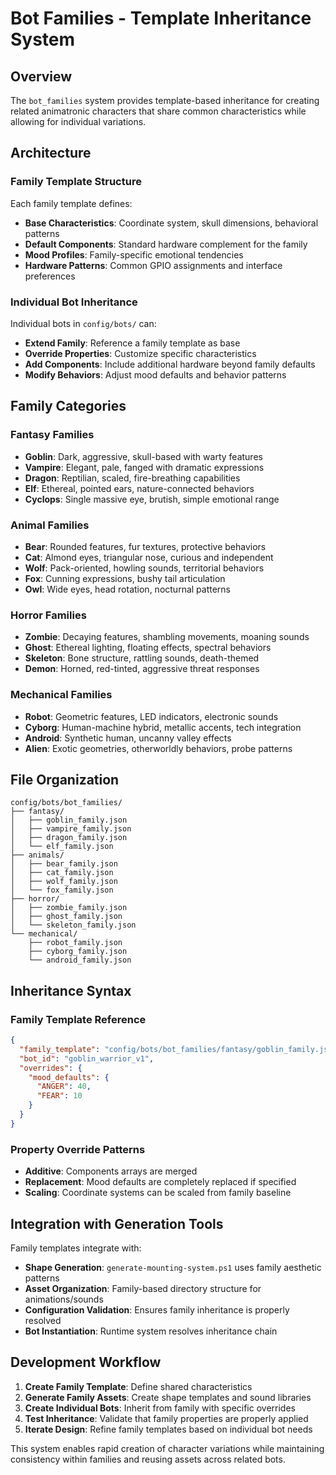# Bot Families - Template Inheritance System

## Overview

The `bot_families` system provides template-based inheritance for creating related animatronic characters that share common characteristics while allowing for individual variations.

## Architecture

### Family Template Structure
Each family template defines:
- **Base Characteristics**: Coordinate system, skull dimensions, behavioral patterns
- **Default Components**: Standard hardware complement for the family
- **Mood Profiles**: Family-specific emotional tendencies
- **Hardware Patterns**: Common GPIO assignments and interface preferences

### Individual Bot Inheritance
Individual bots in `config/bots/` can:
- **Extend Family**: Reference a family template as base
- **Override Properties**: Customize specific characteristics
- **Add Components**: Include additional hardware beyond family defaults
- **Modify Behaviors**: Adjust mood defaults and behavior patterns

## Family Categories

### Fantasy Families
- **Goblin**: Dark, aggressive, skull-based with warty features
- **Vampire**: Elegant, pale, fanged with dramatic expressions  
- **Dragon**: Reptilian, scaled, fire-breathing capabilities
- **Elf**: Ethereal, pointed ears, nature-connected behaviors
- **Cyclops**: Single massive eye, brutish, simple emotional range

### Animal Families  
- **Bear**: Rounded features, fur textures, protective behaviors
- **Cat**: Almond eyes, triangular nose, curious and independent
- **Wolf**: Pack-oriented, howling sounds, territorial behaviors
- **Fox**: Cunning expressions, bushy tail articulation
- **Owl**: Wide eyes, head rotation, nocturnal patterns

### Horror Families
- **Zombie**: Decaying features, shambling movements, moaning sounds
- **Ghost**: Ethereal lighting, floating effects, spectral behaviors
- **Skeleton**: Bone structure, rattling sounds, death-themed
- **Demon**: Horned, red-tinted, aggressive threat responses

### Mechanical Families
- **Robot**: Geometric features, LED indicators, electronic sounds
- **Cyborg**: Human-machine hybrid, metallic accents, tech integration
- **Android**: Synthetic human, uncanny valley effects
- **Alien**: Exotic geometries, otherworldly behaviors, probe patterns

## File Organization

```
config/bots/bot_families/
├── fantasy/
│   ├── goblin_family.json
│   ├── vampire_family.json
│   ├── dragon_family.json
│   └── elf_family.json
├── animals/
│   ├── bear_family.json
│   ├── cat_family.json
│   ├── wolf_family.json
│   └── fox_family.json
├── horror/
│   ├── zombie_family.json
│   ├── ghost_family.json
│   └── skeleton_family.json
└── mechanical/
    ├── robot_family.json
    ├── cyborg_family.json
    └── android_family.json
```

## Inheritance Syntax

### Family Template Reference
```json
{
  "family_template": "config/bots/bot_families/fantasy/goblin_family.json",
  "bot_id": "goblin_warrior_v1",
  "overrides": {
    "mood_defaults": {
      "ANGER": 40,
      "FEAR": 10
    }
  }
}
```

### Property Override Patterns
- **Additive**: Components arrays are merged
- **Replacement**: Mood defaults are completely replaced if specified
- **Scaling**: Coordinate systems can be scaled from family baseline

## Integration with Generation Tools

Family templates integrate with:
- **Shape Generation**: `generate-mounting-system.ps1` uses family aesthetic patterns
- **Asset Organization**: Family-based directory structure for animations/sounds
- **Configuration Validation**: Ensures family inheritance is properly resolved
- **Bot Instantiation**: Runtime system resolves inheritance chain

## Development Workflow

1. **Create Family Template**: Define shared characteristics
2. **Generate Family Assets**: Create shape templates and sound libraries
3. **Create Individual Bots**: Inherit from family with specific overrides
4. **Test Inheritance**: Validate that family properties are properly applied
5. **Iterate Design**: Refine family templates based on individual bot needs

This system enables rapid creation of character variations while maintaining consistency within families and reusing assets across related bots.